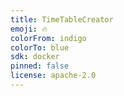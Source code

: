 ```yaml
---
title: TimeTableCreator
emoji: 🔥
colorFrom: indigo
colorTo: blue
sdk: docker
pinned: false
license: apache-2.0
---
```

